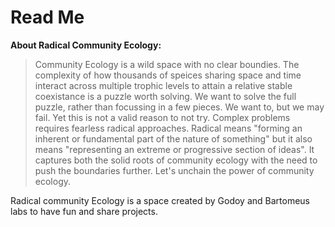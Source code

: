 # Read Me

**About Radical Community Ecology:**    

> Community Ecology is a wild space with no clear boundies. The complexity of how thousands of speices sharing space and time interact across multiple trophic levels to attain a relative stable coexistance is a puzzle worth solving. We want to solve the full puzzle, rather than focussing in a few pieces. We want to, but we may fail. Yet this is not a valid reason to not try. Complex problems requires fearless radical approaches. Radical means "forming an inherent or fundamental part of the nature of something" but it also means "representing an extreme or progressive section of ideas". It captures both the solid roots of community ecology with the need to push the boundaries further. Let's unchain the power of community ecology.

Radical community Ecology is a space created by Godoy and Bartomeus labs to have fun and share projects.
